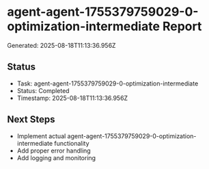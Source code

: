 # agent-agent-1755379759029-0-optimization-intermediate Report

Generated: 2025-08-18T11:13:36.956Z

## Status
- Task: agent-agent-1755379759029-0-optimization-intermediate
- Status: Completed
- Timestamp: 2025-08-18T11:13:36.956Z

## Next Steps
- Implement actual agent-agent-1755379759029-0-optimization-intermediate functionality
- Add proper error handling
- Add logging and monitoring

